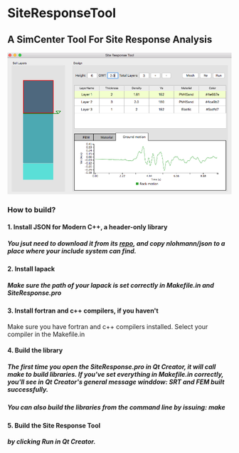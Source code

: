 # SiteResponseTool
<h2>A SimCenter Tool For Site Response Analysis</h2>

![image](resources/images/SRT.png)


### How to build?
#### 1. Install JSON for Modern C++, a header-only library
##### You jsut need to download it from its <a href="https://github.com/nlohmann/json" target="_blank">repo</a>, and copy nlohmann/json to a place where your include system can find. 

#### 2. Install lapack 
##### Make sure the path of your lapack is set correctly in Makefile.in and SiteResponse.pro

#### 3. Install fortran and c++ compilers, if you haven't
Make sure you have fortran and c++ compilers installed. Select your compiler in the Makefile.in

#### 4. Build the library  
##### The first time you open the SiteResponse.pro in Qt Creator, it will call make to build libraries. If you've set everything in Makefile.in correctly, you'll see in Qt Creator's general message winddow: SRT and FEM built successfully.
##### You can also build the libraries from the command line by issuing: make

#### 5. Build the Site Response Tool
##### by clicking Run in Qt Creator.
